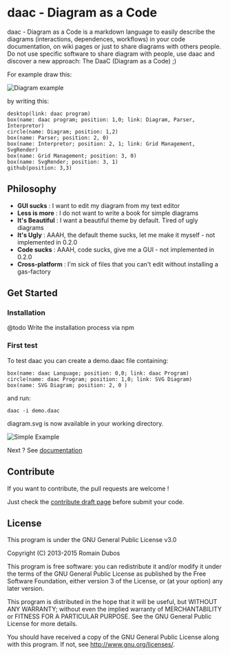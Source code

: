daac - Diagram as a Code
=======================

daac - Diagram as a Code is a markdown language to easily describe the diagrams (interactions, dependences, workflows) in your code documentation, on wiki pages or just to share diagrams with others people. Do not use specific software to share diagram with people, use daac and discover a new approach: The DaaC (Diagram as a Code) ;)

For example draw this:

![Diagram example](http://i.imgur.com/B5VlgIF.png)

by writing this:

    desktop(link: daac program)
    box(name: daac program; position: 1,0; link: Diagram, Parser, Interpretor)
    circle(name: Diagram; position: 1,2)
    box(name: Parser; position: 2, 0)
    box(name: Interpretor; position: 2, 1; link: Grid Management, SvgRender)
    box(name: Grid Management; position: 3, 0)
    box(name: SvgRender; position: 3, 1)
    github(position: 3,3)

## Philosophy

+ **GUI sucks** : I want to edit my diagram from my text editor
+ **Less is more** : I do not want to write a book for simple diagrams
+ **It's Beautiful** : I want a beautiful theme by default. Tired of ugly diagrams
+ **It's Ugly** : AAAH, the default theme sucks, let me make it myself - not implemented in 0.2.0
+ **Code sucks** : AAAH, code sucks, give me a GUI - not implemented in 0.2.0
+ **Cross-platform** : I'm sick of files that you can't edit without installing a gas-factory

## Get Started

### Installation

@todo Write the installation process via npm

### First test

To test daac you can create a demo.daac file containing:

    box(name: daac Language; position: 0,0; link: daac Program)
    circle(name: daac Program; position: 1,0; link: SVG Diagram)
    box(name: SVG Diagram; position: 2, 0 )

and run:

    daac -i demo.daac

diagram.svg is now available in your working directory.

![Simple Example](http://i.imgur.com/fRAhi9c.png)

Next ? See [documentation](doc/0.2.0/)

## Contribute

If you want to contribute, the pull requests are welcome !

Just check the [contribute draft page](doc/0.2.0/contribute.md) before submit your code.


## License

This program is under the GNU General Public License v3.0

Copyright (C) 2013-2015 Romain Dubos

This program is free software: you can redistribute it and/or modify
it under the terms of the GNU General Public License as published by
the Free Software Foundation, either version 3 of the License, or
(at your option) any later version.

This program is distributed in the hope that it will be useful,
but WITHOUT ANY WARRANTY; without even the implied warranty of
MERCHANTABILITY or FITNESS FOR A PARTICULAR PURPOSE.  See the
GNU General Public License for more details.

You should have received a copy of the GNU General Public License
along with this program.  If not, see <http://www.gnu.org/licenses/>.
